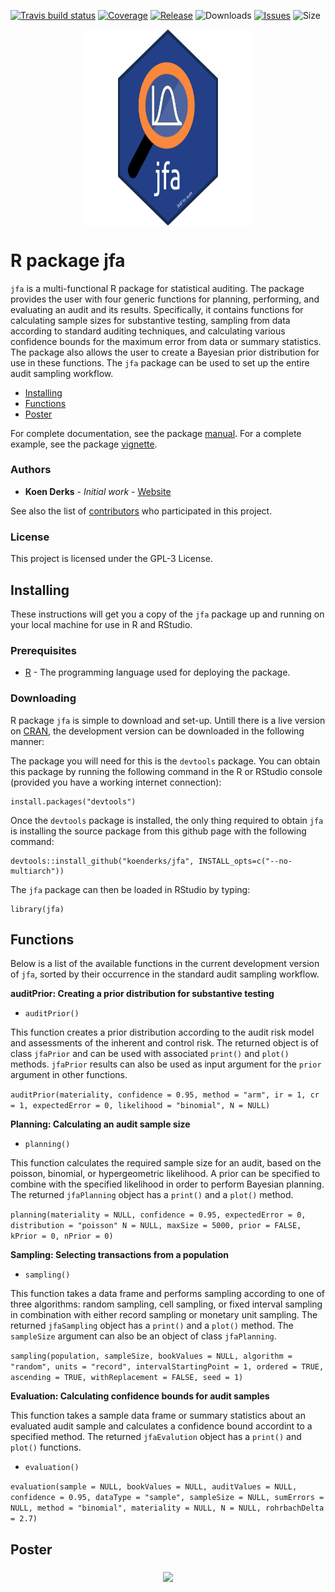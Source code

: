 <!-- badges: start -->
  [![Travis build status](https://travis-ci.org/koenderks/jfa.svg?branch=master)](https://travis-ci.org/koenderks/jfa)
  [![Coverage](https://img.shields.io/codecov/c/github/koenderks/jfa)](https://codecov.io/gh/koenderks/jfa)
  [![Release](https://img.shields.io/github/v/release/koenderks/jfa?include_prereleases)](https://github.com/koenderks/jfa/releases)
  ![Downloads](https://img.shields.io/github/downloads/koenderks/jfa/total)
  [![Issues](https://img.shields.io/github/issues/koenderks/jfa)](https://github.com/koenderks/jfa/issues)
  ![Size](https://img.shields.io/github/repo-size/koenderks/jfa)
<!-- badges: end -->

<p align="center">
  <img src="./man/figures/logo/jfaLogo.svg" align="middle" width="271.56" height="313.6">
</p>

# R package jfa

`jfa` is a multi-functional R package for statistical auditing. The package provides the user with four generic functions for planning, performing, and evaluating an audit and its results. Specifically, it contains functions for calculating sample sizes for substantive testing, sampling from data according to standard auditing techniques, and calculating various confidence bounds for the maximum error from data or summary statistics. The package also allows the user to create a Bayesian prior distribution for use in these functions. The `jfa` package can be used to set up the entire audit sampling workflow.

* [Installing](##Installing)  
* [Functions](##Functions) 
* [Poster](##Poster) 

For complete documentation, see the package [manual](./man/manual/jfa_1.0.0.pdf). For a complete example, see the package [vignette](./vignettes/jfaVignette.html).

### Authors

* **Koen Derks** - *Initial work* - [Website](https://koenderks.com)

See also the list of [contributors](https://github.com/koenderks/auditR/graphs/contributors) who participated in this project.

### License

This project is licensed under the GPL-3 License.

## Installing

These instructions will get you a copy of the `jfa` package up and running on your 
local machine for use in R and RStudio. 

### Prerequisites

* [R](https://cran.r-project.org/mirrors.html) - The programming language used for deploying the package.

### Downloading

R package `jfa` is simple to download and set-up. Untill there is a live version on [CRAN](https://cran.r-project.org/), the development version can be downloaded in the following manner:

The package you will need for this is the `devtools` package. You can obtain this package by running
the following command in the R or RStudio console (provided you have a working internet connection):

```
install.packages("devtools")
```

Once the `devtools` package is installed, the only thing required to obtain `jfa` is 
installing the source package from this github page with the following command:

```
devtools::install_github("koenderks/jfa", INSTALL_opts=c("--no-multiarch"))
```

The `jfa` package can then be loaded in RStudio by typing:
```
library(jfa)
```

## Functions

Below is a list of the available functions in the current development version of `jfa`, sorted by their occurrence in the standard audit sampling workflow.

**auditPrior: Creating a prior distribution for substantive testing**

- `auditPrior()`

This function creates a prior distribution according to the audit risk model and assessments of the inherent and control risk. The returned object is of class `jfaPrior` and can be used with associated `print()` and `plot()` methods. `jfaPrior` results can also be used as input argument for the `prior` argument in other functions.

`auditPrior(materiality, confidence = 0.95, method = "arm", ir = 1, cr = 1, expectedError = 0, likelihood = "binomial", N = NULL)`

**Planning: Calculating an audit sample size**

- `planning()`

This function calculates the required sample size for an audit, based on the poisson, binomial, or hypergeometric likelihood. A prior can be specified to combine with the specified likelihood in order to perform Bayesian planning. The returned `jfaPlanning` object has a `print()` and a `plot()` method.

`planning(materiality = NULL, confidence = 0.95, expectedError = 0, distribution = "poisson" N = NULL, maxSize = 5000, prior = FALSE, kPrior = 0, nPrior = 0)`

**Sampling: Selecting transactions from a population**

- `sampling()`

This function takes a data frame and performs sampling according to one of three algorithms: random sampling, cell sampling, or fixed interval sampling in combination with either record sampling or monetary unit sampling. The returned `jfaSampling` object has a `print()` and a `plot()` method. The `sampleSize` argument can also be an object of class `jfaPlanning`.

`sampling(population, sampleSize, bookValues = NULL, algorithm = "random", units = "record", intervalStartingPoint = 1, ordered = TRUE, ascending = TRUE, withReplacement = FALSE, seed = 1)`

**Evaluation: Calculating confidence bounds for audit samples**

This function takes a sample data frame or summary statistics about an evaluated audit sample and calculates a confidence bound accordint to a specified method. The returned `jfaEvalution` object has a `print()` and `plot()` functions.

- `evaluation()`

`evaluation(sample = NULL, bookValues = NULL, auditValues = NULL, confidence = 0.95, dataType = "sample", sampleSize = NULL, sumErrors = NULL, method = "binomial", materiality = NULL, N = NULL, rohrbachDelta = 2.7)`

## Poster

<p align="center">
  <img src="./man/figures/poster/poster.png" align="middle">
</p>
